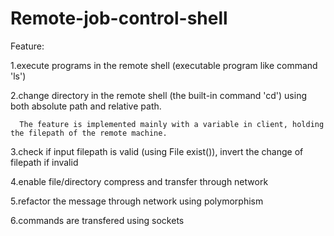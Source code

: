 # Remote-job-control-shell




Feature:

   1.execute programs in the remote shell (executable program like command 'ls')
   
   2.change directory in the remote shell (the built-in command 'cd') using both absolute path and relative path.
   
      The feature is implemented mainly with a variable in client, holding the filepath of the remote machine.
      
   3.check if input filepath is valid (using File exist()), invert the change of filepath if invalid
   
   4.enable file/directory compress and transfer through network
   
   5.refactor the message through network using polymorphism
   
   6.commands are transfered using sockets
   

